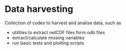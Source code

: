 # Data harvesting
Collection of codes to harvest and analise data, such as
- utilities to extract netCDF files form odb files
- extract/calculate missing variables
- run basic tests and plotting scripts 